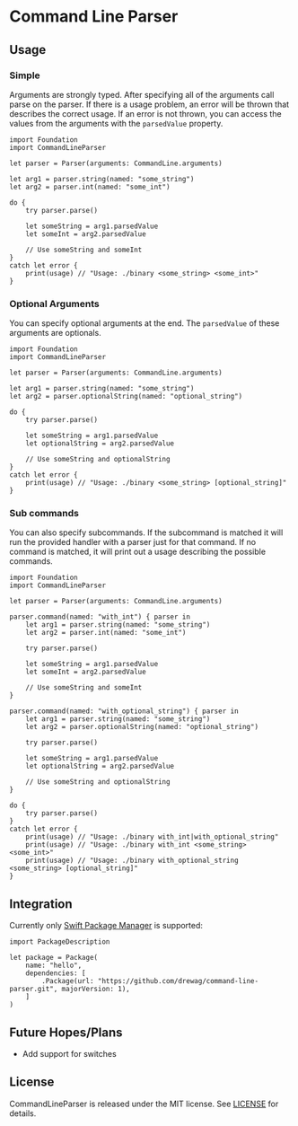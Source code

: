 Command Line Parser
====================

Usage
-----

### Simple

Arguments are strongly typed. After specifying all of the arguments call parse on the parser. If there is a usage problem, an
error will be thrown that describes the correct usage. If an error is not thrown, you can access the values from the arguments
with the `parsedValue` property.

    import Foundation
    import CommandLineParser

    let parser = Parser(arguments: CommandLine.arguments)

    let arg1 = parser.string(named: "some_string")
    let arg2 = parser.int(named: "some_int")

    do {
        try parser.parse()

        let someString = arg1.parsedValue
        let someInt = arg2.parsedValue

        // Use someString and someInt
    }
    catch let error {
        print(usage) // "Usage: ./binary <some_string> <some_int>"
    }

### Optional Arguments

You can specify optional arguments at the end. The `parsedValue` of these arguments are optionals.

    import Foundation
    import CommandLineParser

    let parser = Parser(arguments: CommandLine.arguments)

    let arg1 = parser.string(named: "some_string")
    let arg2 = parser.optionalString(named: "optional_string")

    do {
        try parser.parse()

        let someString = arg1.parsedValue
        let optionalString = arg2.parsedValue

        // Use someString and optionalString
    }
    catch let error {
        print(usage) // "Usage: ./binary <some_string> [optional_string]"
    }

### Sub commands

You can also specify subcommands. If the subcommand is matched it will run the provided handler
with a parser just for that command. If no command is matched, it will print out a usage describing
the possible commands.

    import Foundation
    import CommandLineParser

    let parser = Parser(arguments: CommandLine.arguments)

    parser.command(named: "with_int") { parser in
        let arg1 = parser.string(named: "some_string")
        let arg2 = parser.int(named: "some_int")

        try parser.parse()

        let someString = arg1.parsedValue
        let someInt = arg2.parsedValue

        // Use someString and someInt
    }

    parser.command(named: "with_optional_string") { parser in
        let arg1 = parser.string(named: "some_string")
        let arg2 = parser.optionalString(named: "optional_string")

        try parser.parse()

        let someString = arg1.parsedValue
        let optionalString = arg2.parsedValue

        // Use someString and optionalString
    }

    do {
        try parser.parse()
    }
    catch let error {
        print(usage) // "Usage: ./binary with_int|with_optional_string"
        print(usage) // "Usage: ./binary with_int <some_string> <some_int>"
        print(usage) // "Usage: ./binary with_optional_string <some_string> [optional_string]"
    }

Integration
------------

Currently only [Swift Package Manager](https://swift.org/package-manager/) is supported:

    import PackageDescription

    let package = Package(
        name: "hello",
        dependencies: [
            .Package(url: "https://github.com/drewag/command-line-parser.git", majorVersion: 1),
        ]
    )


Future Hopes/Plans
------------------

- Add support for switches

License
-------

CommandLineParser is released under the MIT license. See [LICENSE](https://raw.githubusercontent.com/drewag/text-transformers/master/License.txt) for details.
